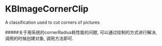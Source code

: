 # KBImageCornerClip
A classification used to cut corners of pictures


#####关于用系统的cornerRadius耗性能的问题, 可以通过绘制的方式进行解决, 调用的时候创建对象, 调用方法即可.
